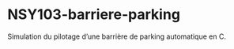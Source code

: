 NSY103-barriere-parking
=======================

Simulation du pilotage d’une barrière de parking automatique en C.
